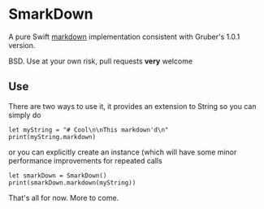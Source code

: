 # SmarkDown

A pure Swift [markdown](http://daringfireball.net/projects/markdown/) implementation consistent with Gruber's 1.0.1  version. 

BSD. Use at your own risk, pull requests **very** welcome

## Use
There are two ways to use it, it provides an extension to String so you can simply do

    let myString = "# Cool\n\nThis markdown'd\n"
    print(myString.markdown)

or you can explicitly create an instance (which will have some minor performance improvements for repeated calls

    let smarkDown = SmarkDown()
    print(smarkDown.markdown(myString))

That's all for now. More to come. 
